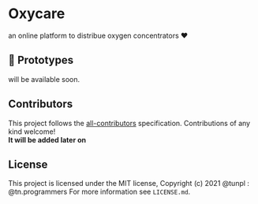 # Oxycare 
an online platform to distribue oxygen concentrators :heart:

## :snake: Prototypes 
will be available soon.











## Contributors

<!-- ALL-CONTRIBUTORS-LIST:START - Do not remove or modify this section -->
<!-- prettier-ignore-start -->
<!-- markdownlint-disable -->
<table>
  <tr>
  <!-- markdownlint-restore -->
<!-- prettier-ignore-end -->

<!-- ALL-CONTRIBUTORS-LIST:END -->

This project follows the [all-contributors](https://github.com/all-contributors/all-contributors) specification. Contributions of any kind welcome!
<br />
<b>It will be added later on</b>

## License

This project is licensed under the MIT license, Copyright (c) 2021 @tunpl : @tn.programmers
For more information see `LICENSE.md`.
